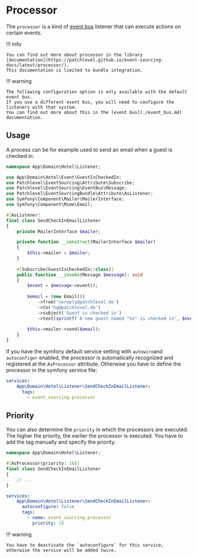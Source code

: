 # Processor

The `processor` is a kind of [event bus](./event_bus.md) listener that can execute actions on certain events.

!!! info

    You can find out more about processor in the library 
    [documentation](https://patchlevel.github.io/event-sourcing-docs/latest/processor/). 
    This documentation is limited to bundle integration.

!!! warning

    The following configuration option is only available with the default event bus. 
    If you use a different event bus, you will need to configure the listeners with that system. 
    You can find out more about this in the [event bus](./event_bus.md) documentation.

## Usage

A process can be for example used to send an email when a guest is checked in:

```php
namespace App\Domain\Hotel\Listener;

use App\Domain\Hotel\Event\GuestIsCheckedIn;
use Patchlevel\EventSourcing\Attribute\Subscribe;
use Patchlevel\EventSourcing\EventBus\Message;
use Patchlevel\EventSourcingBundle\Attribute\AsListener;
use Symfony\Component\Mailer\MailerInterface;
use Symfony\Component\Mime\Email;

#[AsListener]
final class SendCheckInEmailListener
{
    private MailerInterface $mailer;

    private function __construct(MailerInterface $mailer) 
    {
        $this->mailer = $mailer;
    }
 
    #[Subscribe(GuestIsCheckedIn::class)]
    public function __invoke(Message $message): void
    {
        $event = $message->event();
        
        $email = (new Email())
            ->from('noreply@patchlevel.de')
            ->to('hq@patchlevel.de')
            ->subject('Guest is checked in')
            ->text(sprintf('A new guest named "%s" is checked in', $event->guestName()));
            
        $this->mailer->send($email);
    }
}
```

If you have the symfony default service setting with `autowire`and `autoconfiger` enabled, 
the processor is automatically recognized and registered at the `AsProcessor` attribute. 
Otherwise you have to define the processor in the symfony service file:

```yaml
services:
    App\Domain\Hotel\Listener\SendCheckInEmailListener:
      tags:
        - event_sourcing.processor
```

## Priority

You can also determine the `priority` in which the processors are executed. 
The higher the priority, the earlier the processor is executed. 
You have to add the tag manually and specify the priority.

```php
namespace App\Domain\Hotel\Listener;

#[AsProcessor(priority: 16)]
final class SendCheckInEmailListener
{
    // ...
}
```

```yaml
services:
    App\Domain\Hotel\Listener\SendCheckInEmailListener:
      autoconfigure: false
      tags:
        - name: event_sourcing.processor
          priority: 16
```

!!! warning

    You have to deactivate the `autoconfigure` for this service, 
    otherwise the service will be added twice.
